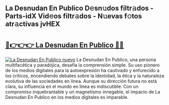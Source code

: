 ## La Desnudan En Publico D𝚎sn𝚞dos filtr𝚊dos - Parts-idX Vid𝚎os filtr𝚊dos - N𝚞evas f𝚘tos atr𝚊ctivas jvHEX

# <h2><a href="http://mbc5gm.tromn.icu/?c=La+Desnudan+En+Publico">🔗👉👉👉 La Desnudan En Publico 🔗🔗</a></h2>

[![La Desnudan En Publico nuevo](https://i.imgur.com/pEAQMta.gif)](http://mbc5gm.tromn.icu/?c=La+Desnudan+En+Publico)
La Desnudan En Publico, una persona multifacética y paradójica, desafía la comprensión simple. Su uso pionero de los medios digitales para la autoexpresión ha cautivado y enfurecido a los críticos, encendiendo debates sobre la identidad, la ética y la naturaleza evolutiva de las sociedades en línea. Aunque su dirección futura no está clara, su influencia en el mundo en línea es indiscutible. Con un compromiso inquebrantable y un magnetismo innegable, el impacto de La Desnudan En Publico en los medios digitales es imparable.
